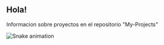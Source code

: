 ## Hola!

Informacion sobre proyectos en el repositorio "My-Projects"

![Snake animation](https://github.com/thepiyushmalhotra/thepiyushmalhotra/blob/output/github-contribution-grid-snake.svg)
